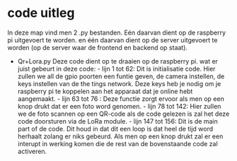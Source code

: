 # code uitleg

In deze map vind men 2 .py bestanden. Eén daarvan dient op de raspberry pi uitgevoert te worden. en één daarvan dient op de server uitgevoert te worden (op de server waar de frontend en backend op staat).

  * Qr+Lora.py
      Deze code dient op te draaien op de raspberry pi. wat er juist gebeurt in deze code: 
        - lijn 1 tot 62: Dit is initialisatie code. Hier zullen we all de gpio poorten een funtie geven, de camera instellen, de keys instellen van de the tings network. Deze keys heb je nodig om je raspberry pi te koppelen aan het apparaat dat je online hebt aangemaakt.
        - lijn 63 tot 76 : Deze functie zorgt ervoor als men op een knop drukt dat er een foto word genomen.
        - lijn 78 tot 142: Hier zullen we de foto scannen op een QR-code als de code gelezen is zal het deze code doorsturen via de LoRa module.
        - lijn 147 tot 156: Dit is de main part of de code. Dit houd in dat dit een loop is dat heel de tijd word herhaalt zolang er niks gebeurd. Als men op een knop drukt zal er een interupt in werking komen die de rest van de bovenstaande code zal activeren.
